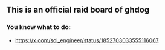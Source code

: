 ## This is an official raid board of ghdog

### You know what to do:

- https://x.com/sol_engineer/status/1852703033555116067
